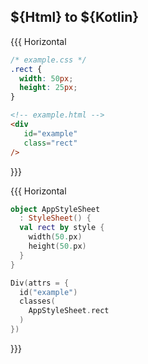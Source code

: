 ## ${Html} to ${Kotlin}

{{{ Horizontal

```css 2,5
/* example.css */
.rect {
  width: 50px;
  height: 25px;
}
```

```html 4
<!-- example.html -->
<div
   id="example"
   class="rect"
/>
```

}}}

{{{ Horizontal

```kotlin 0|3-6
object AppStyleSheet 
  : StyleSheet() {
  val rect by style {
    width(50.px)
    height(50.px)
  }
}
```

```kotlin 0|3-5
Div(attrs = {
  id("example")
  classes(
    AppStyleSheet.rect
  )
})
```

}}}
